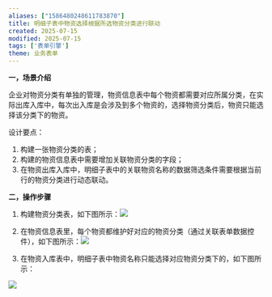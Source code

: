 ```yaml
---
aliases: ["1586480248611783870"]
title: 明细子表中物资选择根据所选物资分类进行联动
created: 2025-07-15
modified: 2025-07-15
tags: ['表单引擎']
theme: 业务表单
---
```


**一，场景介绍**

企业对物资分类有单独的管理，物资信息表中每个物资都需要对应所属分类，在实际出库入库中，每次出入库是会涉及到多个物资的，选择物资分类后，物资只能选择该分类下的物资。

设计要点：

1. 构建一张物资分类的表；
2. 构建的物资信息表中需要增加关联物资分类的字段；
3. 在物资出库入库中，明细子表中的关联物资名称的数据筛选条件需要根据当前行的物资分类进行动态联动。

**二，操作步骤**

1. 构建物资分类表，如下图所示：![](https://myhelpdoc.oss-cn-heyuan.aliyuncs.com/mdimages/a1bc28e2349d3932163ee5879ecea05f.jpg)

2. 在物资信息表里，每个物资都维护好对应的物资分类（通过关联表单数据控件），如下图所示：![](https://myhelpdoc.oss-cn-heyuan.aliyuncs.com/mdimages/620198d463f195ab76e7fe28e8c0fbb8.jpg)

3. 在物资入库表中，明细子表中物资名称只能选择对应物资分类下的，如下图所示：

![](https://myhelpdoc.oss-cn-heyuan.aliyuncs.com/mdimages/9a2d9c6e84117eeca3e727b9bd75fe4e.jpg)

